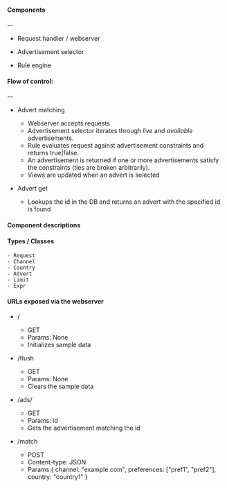 #### Components
--

* Request handler / webserver

* Advertisement selector

* Rule engine

#### Flow of control:
--

* Advert matching
  - Webserver accepts requests
  - Advertisement selector iterates through _live_ and _available_ advertisements.
  - Rule evaluates request against advertisement constraints and returns true|false.
  - An advertisement is returned if one or more advertisements satisfy the constraints (ties are broken arbitrarily).
  - Views are updated when an advert is selected

* Advert get
  - Lookups the id in the DB and returns an advert with the specified id is found

#### Component descriptions

#### Types / Classes
	- Request
	- Channel
	- Country
	- Advert
	- Limit
	- Expr

#### URLs exposed via the webserver

* /
	- GET
	- Params: None
	- Initializes sample data

* /flush
	- GET
	- Params: None
	- Clears the sample data

* /ads/<id>
	- GET
	- Params: id
	- Gets the advertisement matching the id

* /match
	- POST
	- Content-type: JSON
	- Params:{ channel: "example.com",  preferences: ["pref1", "pref2"], country: "country1" }
